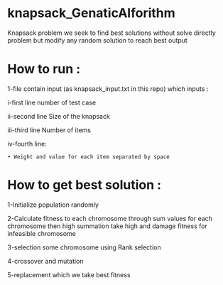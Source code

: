 # knapsack_GenaticAlforithm
Knapsack problem we seek to find best solutions without solve directly problem but modify any random solution to reach best output 

# How to run :
1-file contain input (as knapsack_input.txt in this repo) which inputs :

  i-first line number of test case
 
  ii-second line Size of the knapsack
  
  iii-third line Number of items
  
  iv-fourth line:
    
    • Weight and value for each item separated by space
      
# How to get best solution :
1-Initialize population randomly

2-Calculate fitness to each chromosome through sum values for each chromosome then high summation take high and damage fitness for infeasible chromosome 

3-selection some chromosome using Rank selection 

4-crossover and mutation 

5-replacement which we take best fitness 
